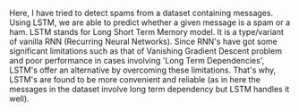  Here, I have tried to detect spams from a dataset containing messages. Using LSTM, we are able to predict whether a given message is a spam or a ham. LSTM stands for Long Short Term Memory model. It is a type/variant of vanilla RNN (Recurring Neural Networks). Since RNN's have got some significant limitations such as that of Vanishing Gradient Descent problem and poor performance in cases involving 'Long Term Dependencies', LSTM's offer an alternative by overcoming these limitations. That's why, LSTM's are found to be more convenient and reliable (as in here the messages in the dataset involve long term dependency but LSTM handles it well). 
